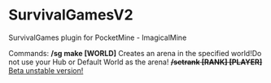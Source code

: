# SurvivalGamesV2
SurvivalGames plugin for PocketMine - ImagicalMine

Commands:
**/sg make [WORLD]** Creates an arena in the specified world!Do not use your Hub or Default World as the arena!
~~**/setrank [RANK] [PLAYER]**~~
[Beta unstable version!](http://download1073.mediafire.com/nylka09ddukg/c8kzpx00870dlt1/SurvivalGames_BETA_2.0.8.phar)

